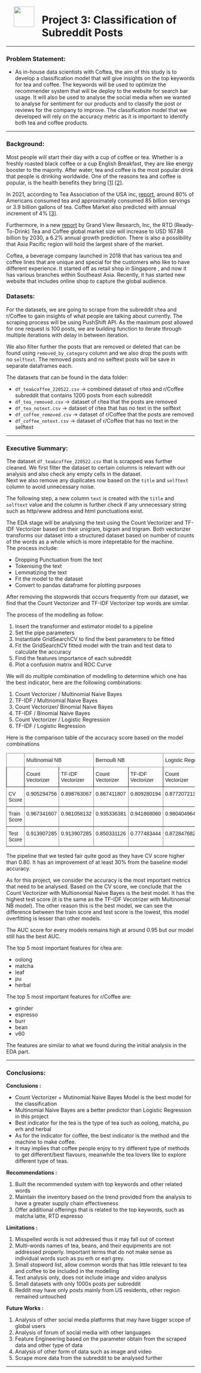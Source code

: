 <img src="http://imgur.com/1ZcRyrc.png" style="float: left; margin: 20px; height: 55px">

# Project 3: Classification of Subreddit Posts

---
### Problem Statement:  

- As in-house data scientists with Coftea, the aim of this study is to develop a classification model that will give insights on the top keywords for tea and coffee. The keywords will be used to optimize the recommender system that will be deploy to the website for search bar usage. It will also be used to analyse the social media when we wanted to analyse for sentiment for our products and to classify the post or reviews for the company to improve. The classification model that we developed will rely on the accuracy metric as it is important to identify both tea and coffee products.
---

### Background:
Most people will start their day with a cup of coffee or tea. Whether is a freshly roasted black coffee or a cup English Breakfast, they are like energy booster to the majority. After water, tea and coffee is the most popular drink that people is drinking worldwide. One of the reasons tea and coffee is popular, is the health benefits they bring [[1]](https://www.pennmedicine.org/updates/blogs/health-and-wellness/2019/december/health-benefits-of-tea#:~:text=Numerous%20studies%20have%20shown%20that,lasting%20impact%20on%20your%20wellness.) [[2]](https://www.psypost.org/2022/05/brain-imaging-study-suggests-that-drinking-coffee-enhances-neurocognitive-function-63213).

In 2021, according to Tea Association of the USA inc, [report](https://www.teausa.com/14655/tea-fact-sheet), around 80% of Americans consumed tea and approximately consumed 85 billion servings or 3.9 billion gallons of tea. Coffee Market also predicted with annual increment of 4% [[3]](https://finance.yahoo.com/news/coffee-market-revenue-reach-157-121900670.html).

Furthermore, in a new [report](https://www.grandviewresearch.com/industry-analysis/ready-to-drink-tea-and-ready-to-drink-coffee-market?utm_source=prnewswire&utm_medium=referral&utm_campaign=FMCG_16-May-22&utm_term=ready_to_drink_tea_and_ready_to_drink_coffee_market&utm_content=rd1) by Grand View Research, Inc, the RTD (Ready-To-Drink) Tea and Coffee global market size will increase to USD 167.88 billion by 2030, a 6.2% annual growth prediction. There is also a possibility that Asia Pacific region will hold the largest share of the market.

Coftea, a beverage company launched in 2018 that has various tea and coffee lines that are unique and special for the customers who like to have different experience. It started off as retail shop in Singapore , and now it has various branches within Southeast Asia. Recently, it has started new website that includes online shop to capture the global audience.

### Datasets:
For the datasets, we are going to scrape from the subreddit r/tea and r/Coffee to gain insights of what people are talking about currently. The scraping process will be using PushShift API. As the maximum post allowed for one request is 100 posts, we are building function to iterate through multiple iterations with delay in between iteration.  

We also filter further the posts that are removed or deleted that can be found using `removed_by_category` column and we also drop the posts with no `selftext`. The removed posts and no selftext posts will be save in separate dataframes each.

The datasets that can be found in the data folder:
- `df_tea&coffee_220522.csv` -> combined dataset of r/tea and r/Coffee subreddit that contains 1200 posts from each subreddit
- `df_tea_removed.csv` -> dataset of r/tea that the posts are removed
- `df_tea_notext.csv` -> dataset of r/tea that has no text in the selftext
- `df_coffee_removed.csv` -> dataset of r/Coffee that the posts are removed
- `df_coffee_notext.csv` -> dataset of r/Coffee that has no text in the selftext

---


### Executive Summary: 
The dataset `df_tea&coffee_220522.csv` that is scrapped was further cleaned. We first filter the dataset to certain columns is relevant with our analysis and also check any empty cells in the dataset.  
Next we also remove any duplicates row based on the `title` and `selftext` column to avoid unnecessary noise.  

The following step, a new column `text` is created with the `title` and `selftext` value and the column is further check if any unnecessary string such as http/www address and html punctuations exist.

The EDA stage will be analysing the text using the Count Vectorizer and TF-IDF Vectorizer based on their unigram, bigram and trigram. Both vectorizer transforms our dataset into a structured dataset based on number of counts of the words as a whole which is more intepretable for the machine.  
The process include:
- Dropping Punctuation from the text
- Tokenising the text
- Lemmatizing the text
- Fit the model to the dataset
- Convert to pandas dataframe for plotting purposes

After removing the stopwords that occurs frequently from our dataset, we find that the Count Vectorizer and TF-IDF Vectorizer top words are similar.

The process of the modelling as follow:
1. Insert the transformer and estimator model to a pipeline
2. Set the pipe parameters
3. Instantiate GridSearchCV to find the best parameters to be fitted
4. Fit the GridSearchCV fitted model with the train and test data to calculate the accuracy
5. Find the features importance of each subreddit
6. Plot a confusion matrix and ROC Curve

We will do multiple combination of modelling to determine which one has the best indicator, here are the following combinations:
1. Count Vectorizer / Multinomial Naive Bayes
2. TF-IDF / Multinomial Naive Bayes
3. Count Vectorizer/ Binomial Naive Bayes
4. TF-IDF / Binomial Naive Bayes
5. Count Vectorizer / Logistic Regression
6. TF-IDF / Logistic Regression

Here is the comparison table of the accuracy score based on the model combinations
<style type="text/css">
.tg  {border-collapse:collapse;border-spacing:0;}
.tg td{border-color:black;border-style:solid;border-width:1px;font-family:Arial, sans-serif;font-size:14px;
  overflow:hidden;padding:10px 5px;word-break:normal;}
.tg th{border-color:black;border-style:solid;border-width:1px;font-family:Arial, sans-serif;font-size:14px;
  font-weight:normal;overflow:hidden;padding:10px 5px;word-break:normal;}
.tg .tg-0pky{border-color:inherit;text-align:left;vertical-align:top}
.tg .tg-0lax{text-align:left;vertical-align:top}
</style>
<table class="tg">
<thead>
  <tr>
    <th class="tg-0pky"></th>
    <th class="tg-0pky" colspan="2">Multinomial NB</th>
    <th class="tg-0pky" colspan="2">Bernoulli NB</th>
    <th class="tg-0pky" colspan="2">Logistic Regression</th>
  </tr>
</thead>
<tbody>
  <tr>
    <td class="tg-0lax"></td>
    <td class="tg-0lax">Count Vectorizer</td>
    <td class="tg-0lax">TF-IDF Vectorizer</td>
    <td class="tg-0lax">Count Vectorizer</td>
    <td class="tg-0lax">TF-IDF Vectorizer</td>
    <td class="tg-0lax">Count Vectorizer</td>
    <td class="tg-0lax">TF-IDF Vectorizer</td>
  </tr>
  <tr>
    <td class="tg-0pky">CV Score</td>
    <td class="tg-0pky">0.905294756</td>
    <td class="tg-0pky">0.898763067</td>
    <td class="tg-0pky">0.867411807</td>
    <td class="tg-0pky">0.809280194</td>
    <td class="tg-0pky">0.877207213</td>
    <td class="tg-0pky">0.892878585</td>  
  </tr>
  <tr>
    <td class="tg-0pky">Train Score</td>
    <td class="tg-0pky">0.967341607</td>
    <td class="tg-0pky">0.981058132</td>
    <td class="tg-0pky">0.935336381</td>
    <td class="tg-0pky">0.941868060</td>
    <td class="tg-0pky">0.980404964</td>
    <td class="tg-0pky">0.979751796</td>
  </tr>
  <tr>
    <td class="tg-0pky">Test Score</td>
    <td class="tg-0pky">0.913907285</td>
    <td class="tg-0pky">0.913907285</td>
    <td class="tg-0pky">0.850331126</td>
    <td class="tg-0pky">0.777483444</td>
    <td class="tg-0pky">0.872847682</td>
     <td class="tg-0pky">0.894039735</td>
  </tr>
</tbody>
</table>

The pipeline that we tested fair quite good as they have CV score higher than 0.80. It has an improvement of at least 30% from the baseline model accuracy.

As for this project, we consider the accuracy is the most important metrics that need to be analysed. Based on the CV score, we conclude that the Count Vectorizer with Multionomial Naive Bayes is the best model. It has the highest test score (it is the same as the TF-IDF Vecotrizer with Multinomial NB model). The other reason this is the best model, we can see the difference between the train score and test score is the lowest, this model overfitting is lesser than other models.  

The AUC score for every models remains high at around 0.95 but our model still has the best AUC.

The top 5 most important features for r/tea are:
- oolong
- matcha
- leaf
- pu
- herbal

The top 5 most important features for r/Coffee are:
- grinder
- espresso
- burr
- bean
- v60

The features are similar to what we found during the initial analysis in the EDA part.

---

### Conclusions:

**Conclusions :**
- Count Vectorizer + Mutinomial Naive Bayes Model is the best model for the classification
- Multinomial Naive Bayes are a better predictor than Logistic Regression in this project
- Best indicator for the tea is the type of tea such as oolong, matcha, pu erh and herbal
- As for the indicator for coffee, the best indicator is the method and the machine to make coffee.
- It may implies that coffee people enjoy to try different type of methods to get different/best flavours, meanwhile the tea lovers like to explore different type of teas.


**Recommendations :**  
1. Built the recommended system with top keywords and other related words
2. Maintain the inventory based on the trend provided from the analysis to have a greater supply chain effectiveness
3. Offer additional offerings that is related to the top keywords, such as matcha latte, RTD espresso

**Limitations :**
1. Misspelled words is not addressed thus it may fall out of context
2. Multi-words names of tea, beans, and their equipments are not addressed properly. Important terms that do not make sense as individual words such as pu erh or earl grey. 
3. Small stopword list, allow common words that has little relevant to tea and coffee to be included in the modelling
4. Text analysis only, does not include image and video analysis
5. Small datasets with only 1000s posts per subreddit
6. Reddit may have only posts mainly from US residents, other region remained untouched

**Future Works :**
1. Analysis of other social media platforms that may have bigger scope of global users
2. Analysis of forum of social media with other languages
3. Feature Engineering based on the parameter obtain from the scraped data and other type of data
4. Analysis of other form of data such as image and video
5. Scrape more data from the subreddit to be analysed further
---